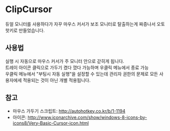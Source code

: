 # ClipCursor
듀얼 모니터를 사용하다가 자꾸 마우스 커서가 보조 모니터로 탈출하는게 짜증나서 오토핫키로 만들었습니다.
## 사용법
실행 시 자동으로 마우스 커서가 주 모니터 안으로 갇히게 됩니다.  
트레이 아이콘 클릭으로 가두기 켰다 껐다 가능하며 우클릭 메뉴에서 종료 가능  
우클릭 메뉴에서 "부팅시 자동 실행"을 설정할 수 있는데 관리자 권한의 문제로 모든 사용자에세 적용되는 것이 아닌 개별 적용됩니다.
## 참고
* 마우스 가두기 스크립트: <http://autohotkey.co.kr/b/1-1194>
* 아이콘: <http://www.iconarchive.com/show/windows-8-icons-by-icons8/Very-Basic-Cursor-icon.html>
